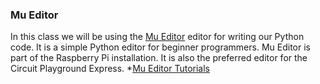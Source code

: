 ### Mu Editor
In this class we will be using the [Mu Editor](https://codewith.mu/) editor for writing our Python code. It is a simple Python editor for beginner programmers. Mu Editor is part of the Raspberry Pi installation. It is also the preferred editor for the Circuit Playground Express. 
  *[Mu Editor Tutorials](https://codewith.mu/en/tutorials/)
